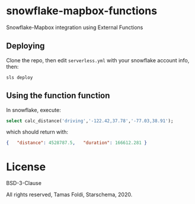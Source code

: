 # snowflake-mapbox-functions
Snowflake-Mapbox integration using External Functions

## Deploying

Clone the repo, then edit `serverless.yml` with your snowflake account info, then:

```
sls deploy
```

## Using the function function 

In snowflake, execute:

```sql
select calc_distance('driving','-122.42,37.78','-77.03,38.91');
```

which should return with:

```json
{   "distance": 4528787.5,   "duration": 166612.281 }

```

# License

BSD-3-Clause

All rights reserved, Tamas Foldi, Starschema, 2020.
